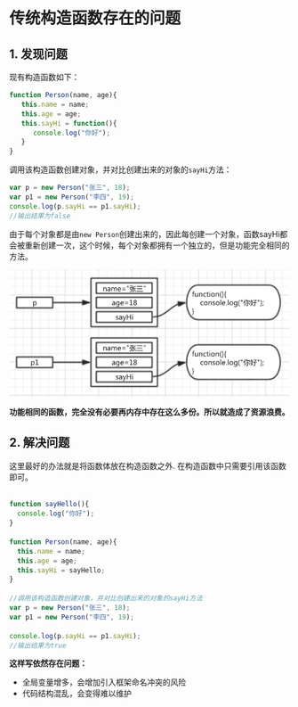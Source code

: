# 传统构造函数存在的问题

## 1. 发现问题 

现有构造函数如下：

```javascript
function Person(name, age){
   this.name = name;   
   this.age = age;   
   this.sayHi = function(){
      console.log("你好");
   }
}
```

调用该构造函数创建对象，并对比创建出来的对象的`sayHi`方法：

```javascript
var p = new Person("张三", 18);
var p1 = new Person("李四", 19);
console.log(p.sayHi == p1.sayHi); 
//输出结果为false
```

由于每个对象都是由`new Person`创建出来的，因此每创建一个对象，函数sayHi都会被重新创建一次，这个时候，每个对象都拥有一个独立的，但是功能完全相同的方法。

![](/assets/object.png)

**功能相同的函数，完全没有必要再内存中存在这么多份。所以就造成了资源浪费。**

## 2. 解决问题 

这里最好的办法就是将函数体放在构造函数之外. 在构造函数中只需要引用该函数即可。

```javascript

function sayHello(){
  console.log("你好");
}

function Person(name, age){
  this.name = name;
  this.age = age;
  this.sayHi = sayHello;
}

//调用该构造函数创建对象，并对比创建出来的对象的sayHi方法
var p = new Person("张三", 18);
var p1 = new Person("李四", 19);

console.log(p.sayHi == p1.sayHi); 
//输出结果为true
```

**这样写依然存在问题：**

* 全局变量增多，会增加引入框架命名冲突的风险
* 代码结构混乱，会变得难以维护

